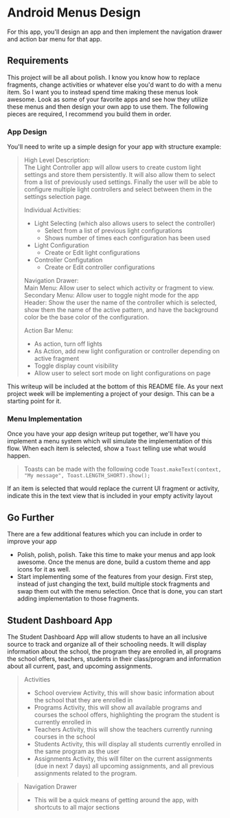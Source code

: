# Android Menus Design

For this app, you'll design an app and then implement the navigation drawer and action bar menu for that app.

## Requirements

This project will be all about polish. I know you know how to replace fragments, change activities or whatever else you'd want to do with a menu item. So I want you to instead spend time making these menus look awesome. Look as some of your favorite apps and see how they utilize these menus and then design your own app to use them.
The following pieces are required, I recommend you build them in order.

### App Design
You'll need to write up a simple design for your app with structure example:

>High Level Description:  
>The Light Controller app will allow users to create custom light settings and store them persistently. It will also allow them to select from a list of previously used settings. Finally the user will be able to configure multiple light controllers and select between them in the settings selection page.  
>
>Individual Activities:
>- Light Selecting (which also allows users to select the controller)
>	- Select from a list of previous light configurations
>	- Shows number of times each configuration has been used
>- Light Configuration
>	- Create or Edit light configurations
>- Controller Configutation
>	- Create or Edit controller configurations
>
>Navigation Drawer:  
>Main Menu: Allow user to select which activity or fragment to view.  
>Secondary Menu: Allow user to toggle night mode for the app  
>Header: Show the user the name of the controller which is selected, show them the name of the active pattern, and have the background color be the base color of the configuration.  
>
>Action Bar Menu:
>- As action, turn off lights
>- As Action, add new light configuration or controller depending on active fragment
>- Toggle display count visibility
>- Allow user to select sort mode on light configurations on page


This writeup will be included at the bottom of this README file. As your next project week will be implementing a project of your design. This can be a starting point for it.

### Menu Implementation
Once you have your app design writeup put together, we'll have you implement a menu system which will simulate the implementation of this flow.
When each item is selected, show a `Toast` telling use what would happen.
> Toasts can be made with the following code `Toast.makeText(context, "My message", Toast.LENGTH_SHORT).show();`

If an item is selected that would replace the current UI fragment or activity, indicate this in the text view that is included in your empty activity layout

## Go Further

There are a few additional features which you can include in order to improve your app

* Polish, polish, polish. Take this time to make your menus and app look awesome. Once the menus are done, build a custom theme and app icons for it as well.
* Start implementing some of the features from your design. First step, instead of just changing the text, build multiple stock fragments and swap them out with the menu selection. Once that is done, you can start adding implementation to those fragments.

## Student Dashboard App

The Student Dashboard App will allow students to have an all inclusive source to track and organize all of their schooling needs. It will display information about the school, the program they are enrolled in, all programs the school offers, teachers, students in their class/program and information about all current, past, and upcoming assignments.

>Activities
> - School overview Activity, this will show basic information about the school that they are enrolled in
> - Programs Activity, this will show all available programs and courses the school offers, highlighting the program the student is currently enrolled in
> - Teachers Activity, this will show the teachers currently running courses in the school
> - Students Activity, this will display all students currently enrolled in the same program as the user
> - Assignments Activity, this will filter on the current assignments (due in next 7 days) all upcoming assignments, and all previous assignments related to the program.

>Navigation Drawer
> - This will be a quick means of getting around the app, with shortcuts to all major sections
